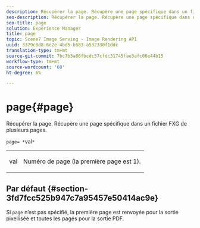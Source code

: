 ```yaml
---
description: Récupérer la page. Récupère une page spécifique dans un fichier FXG de plusieurs pages.
seo-description: Récupérer la page. Récupère une page spécifique dans un fichier FXG de plusieurs pages.
seo-title: page
solution: Experience Manager
title: page
topic: Scene7 Image Serving - Image Rendering API
uuid: 3379c8d8-6e2e-4bd5-b683-a532330f1ddc
translation-type: tm+mt
source-git-commit: 7bc7b3a86fbcdc57cfdc31745fae3afc06e44b15
workflow-type: tm+mt
source-wordcount: '60'
ht-degree: 6%

---
```



# page{#page}

Récupérer la page. Récupère une page spécifique dans un fichier FXG de plusieurs pages.

`page= *`val`*`

<table id="simpletable_E92560F812B64A36A3D108CA7DEED5AC"> 
 <tr class="strow"> 
  <td class="stentry"> <p><span class="codeph"> <span class="varname"> val</span></span> </p> </td> 
  <td class="stentry"> <p>Numéro de page (la première page est 1). </p></td> 
 </tr> 
</table>

## Par défaut {#section-3fd7fcc525b947c7a95457e50414ac9e}

Si `page` n’est pas spécifié, la première page est renvoyée pour la sortie pixellisée et toutes les pages pour la sortie PDF.
